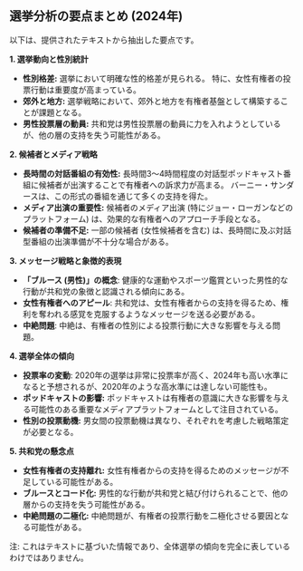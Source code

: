 ## 選挙分析の要点まとめ (2024年)

以下は、提供されたテキストから抽出した要点です。

**1. 選挙動向と性別統計**

*   **性別格差:** 選挙において明確な性的格差が見られる。 特に、女性有権者の投票行動は重要度が高まっている。
*   **郊外と地方:** 選挙戦略において、郊外と地方を有権者基盤として構築することが課題となる。
*   **男性投票層の動員:** 共和党は男性投票層の動員に力を入れようとしているが、他の層の支持を失う可能性がある。

**2. 候補者とメディア戦略**

*   **長時間の対話番組の有効性:** 長時間3～4時間程度の対話型ポッドキャスト番組に候補者が出演することで有権者への訴求力が高まる。 バーニー・サンダースは、この形式の番組を通じて多くの支持を得た。
*   **メディア出演の重要性:** 候補者のメディア出演 (特にジョー・ローガンなどのプラットフォーム) は、効果的な有権者へのアプローチ手段となる。
*   **候補者の準備不足:** 一部の候補者 (女性候補者を含む) は、長時間に及ぶ対話型番組の出演準備が不十分な場合がある。

**3. メッセージ戦略と象徴的表現**

*   **「ブルース (男性)」の概念**: 健康的な運動やスポーツ鑑賞といった男性的な行動が共和党の象徴と認識される傾向にある。
*   **女性有権者へのアピール**: 共和党は、女性有権者からの支持を得るため、権利を奪われる感覚を克服するようなメッセージを送る必要がある。
*   **中絶問題**: 中絶は、有権者の性別による投票行動に大きな影響を与える問題。

**4. 選挙全体の傾向**

*   **投票率の変動**: 2020年の選挙は非常に投票率が高く、2024年も高い水準になると予想されるが、2020年のような高水準には達しない可能性も。
*   **ポッドキャストの影響:** ポッドキャストは有権者の意識に大きな影響を与える可能性のある重要なメディアプラットフォームとして注目されている。
*   **性別の投票動機:** 男女間の投票動機は異なり、それぞれを考慮した戦略策定が必要となる。

**5. 共和党の懸念点**

*   **女性有権者の支持離れ:** 女性有権者からの支持を得るためのメッセージが不足している可能性がある。
*   **ブルースとコード化:** 男性的な行動が共和党と結び付けられることで、他の層からの支持を失う可能性がある。
*   **中絶問題の二極化:** 中絶問題が、有権者の投票行動を二極化させる要因となる可能性がある。



注: これはテキストに基づいた情報であり、全体選挙の傾向を完全に表しているわけではありません。